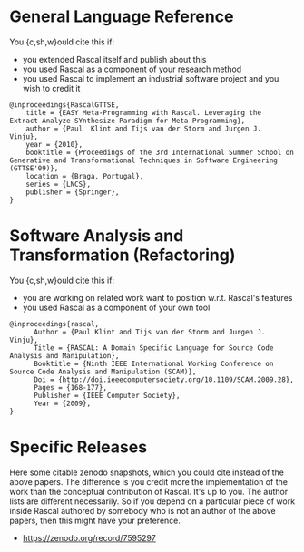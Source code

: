 # General Language Reference

You {c,sh,w}ould cite this if:
  * you extended Rascal itself and publish about this
  * you used Rascal as a component of your research method
  * you used Rascal to implement an industrial software project and you wish to credit it


```
@inproceedings{RascalGTTSE,
    title = {EASY Meta-Programming with Rascal. Leveraging the Extract-Analyze-SYnthesize Paradigm for Meta-Programming},
    author = {Paul  Klint and Tijs van der Storm and Jurgen J.  Vinju},
    year = {2010},
    booktitle = {Proceedings of the 3rd International Summer School on Generative and Transformational Techniques in Software Engineering (GTTSE'09)},
    location = {Braga, Portugal},
    series = {LNCS},
    publisher = {Springer},
}
```

# Software Analysis and Transformation (Refactoring)

You {c,sh,w}ould cite this if:
  * you are working on related work want to position w.r.t. Rascal's features
  * you used Rascal as a component of your own tool

```
@inproceedings{rascal,
	  Author = {Paul Klint and Tijs van der Storm and Jurgen J. Vinju},
	  Title = {RASCAL: A Domain Specific Language for Source Code Analysis and Manipulation},
	  Booktitle = {Ninth IEEE International Working Conference on Source Code Analysis and Manipulation (SCAM)},
	  Doi = {http://doi.ieeecomputersociety.org/10.1109/SCAM.2009.28},
	  Pages = {168-177},
	  Publisher = {IEEE Computer Society},
	  Year = {2009},
}
```

# Specific Releases

Here some citable zenodo snapshots, which you could cite instead of the above papers. The difference is you credit more the implementation of
the work than the conceptual contribution of Rascal. It's up to you. The author lists are different necessarily. So if you depend on a particular
piece of work inside Rascal authored by somebody who is not an author of the above papers, then this might have your preference.

* https://zenodo.org/record/7595297
